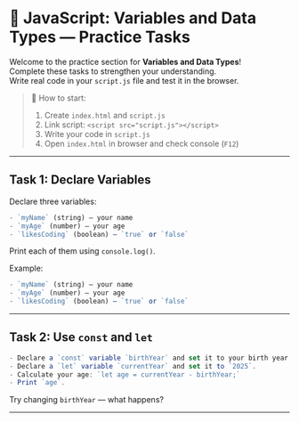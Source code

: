 # 🧩 JavaScript: Variables and Data Types — Practice Tasks

Welcome to the practice section for **Variables and Data Types**!  
Complete these tasks to strengthen your understanding.  
Write real code in your `script.js` file and test it in the browser.

> 📝 How to start:
> 1. Create `index.html` and `script.js`
> 2. Link script: `<script src="script.js"></script>`
> 3. Write your code in `script.js`
> 4. Open `index.html` in browser and check console (`F12`)

---

## Task 1: Declare Variables


Declare three variables:
```javascript
- `myName` (string) — your name
- `myAge` (number) — your age
- `likesCoding` (boolean) — `true` or `false`
```  

Print each of them using `console.log()`.

Example:
```javascript
- `myName` (string) — your name
- `myAge` (number) — your age
- `likesCoding` (boolean) — `true` or `false`
```  


---

## Task 2: Use `const` and `let`

```javascript
- Declare a `const` variable `birthYear` and set it to your birth year.
- Declare a `let` variable `currentYear` and set it to `2025`.
- Calculate your age: `let age = currentYear - birthYear;`
- Print `age`.
```  

Try changing `birthYear` — what happens?

---